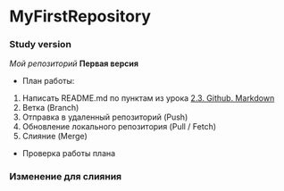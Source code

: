 # MyFirstRepository
### Study version
*Мой репозиторий*
**Первая версия**
* План работы:
1. Написать README.md по пунктам из урока [2.3. Github. Markdown](https://apps.skillfactory.ru/learning/course/course-v1:SkillFactory+CDEV+2021/block-v1:SkillFactory+CDEV+2021+type@sequential+block@08bc860288a24248ad5aec35f1e9662e/block-v1:SkillFactory+CDEV+2021+type@vertical+block@40d9d6e01eae4fee8296485976d59fb0)
2. Ветка (Branch)
3. Отправка в удаленный репозиторий (Push)
4. Обновление локального репозитория (Pull / Fetch)
5. Слияние (Merge)

* Проверка работы плана
### Изменение для слияния